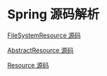 # Spring 源码解析

<a href="https://github.com/liveForOthers/mySpring/blob/Resource-191219/spring-core/src/main/java/org/springframework/core/io/FileSystemResource.java">FileSystemResource 源码</a>

<a href="https://github.com/liveForOthers/mySpring/blob/Resource-191219/spring-core/src/main/java/org/springframework/core/io/AbstractResource.java">AbstractResource 源码</a>

<a href="https://github.com/liveForOthers/mySpring/blob/Resource-191219/spring-core/src/main/java/org/springframework/core/io/Resource.java">Resource 源码</a>

